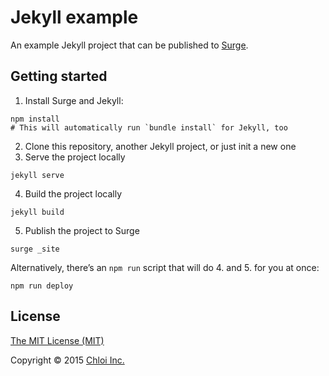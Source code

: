 # Jekyll example

An example Jekyll project that can be published to [Surge](https://surge.sh).

## Getting started

1. Install Surge and Jekyll:
  ```
  npm install
  # This will automatically run `bundle install` for Jekyll, too
  ```
2. Clone this repository, another Jekyll project, or just init a new one
3. Serve the project locally
  ```
  jekyll serve
  ```
4. Build the project locally
  ```
  jekyll build
  ```
5. Publish the project to Surge
  ```
  surge _site
  ```
  Alternatively, there’s an `npm run` script that will do 4. and 5. for you at once:

  ```
  npm run deploy
  ```  

## License

[The MIT License (MIT)](LICENSE.md)

Copyright © 2015 [Chloi Inc.](http://chloi.io)
